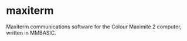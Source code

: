 # maxiterm
Maxiterm communications software for the Colour Maximite 2 computer, written in MMBASIC.
